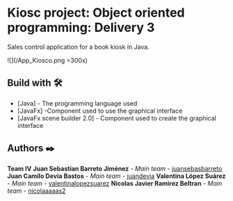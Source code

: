 # Kiosc project: Object oriented programming: Delivery 3
  Sales control application for a book kiosk in Java.
  
  ![](/App_Kiosco.png =300x)

## Build with 🛠️
* [Java] - The programming language used
* [JavaFx] -Component used to use the graphical interface
* [JavaFx scene builder 2.0] - Component used to create the graphical interface

## Authors ✒️
**Team IV**
**Juan Sebastian Barreto Jiménez** - *Main team* - [juansebasbarreto](https://github.com/juansebasbarreto)
**Juan Camilo Devia Bastos** - *Main team* - [juandevia](https://github.com/juandevia)
**Valentina López Suárez** - *Main team* - [valentinalopezsuarez](https://github.com/valentinalopezsuarez)
**Nicolas Javier Ramirez Beltran** - *Main team* - [nicolaaaaas2](https://github.com/nicolaaaaas2)

